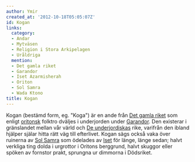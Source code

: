 ```yaml
---
author: Ymir
created_at: '2012-10-18T05:05:07Z'
id: Kogan
links:
  category:
  - Andar
  - Mytväsen
  - Religion i Stora Arkipelagen
  - Uråldriga
  mention:
  - Det gamla riket
  - Garandor
  - Iset Azarmisherah
  - Oriton
  - Sol Samra
  - Wada Ktono
title: Kogan
---
```


Kogan (bestämd form, eg. "Koga") är en ande från [Det gamla riket] som enligt [oritonsk] folktro
dväljes i underjorden under [Garandor]. Den existerar i gränslandet mellan vår värld och [De
underjordiskas] rike, varifrån den ibland hjälper själar hitta rätt väg till efterlivet. Kogan sägs
också vaka över ruinerna av [Sol Samra] som ödelades av [Iset] för länge, länge sedan; halvt
verkliga ting dolda i urgrottor i Oritons berggrund, halvt skuggor eller spöken av fornstor prakt,
sprungna ur dimmorna i Dödsriket.

  [Det gamla riket]: Det_gamla_riket
  [oritonsk]: Oriton
  [Garandor]: Garandor
  [De underjordiskas]: Wada_Ktono
  [Sol Samra]: Sol_Samra
  [Iset]: Iset_Azarmisherah